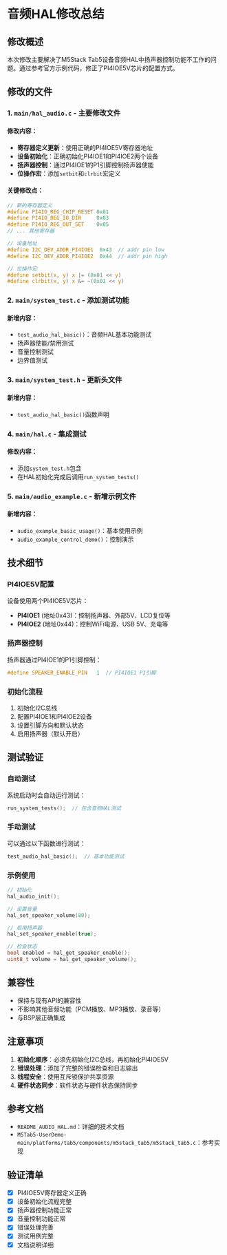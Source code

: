 # 音频HAL修改总结

## 修改概述

本次修改主要解决了M5Stack Tab5设备音频HAL中扬声器控制功能不工作的问题。通过参考官方示例代码，修正了PI4IOE5V芯片的配置方式。

## 修改的文件

### 1. `main/hal_audio.c` - 主要修改文件

#### 修改内容：
- **寄存器定义更新**：使用正确的PI4IOE5V寄存器地址
- **设备初始化**：正确初始化PI4IOE1和PI4IOE2两个设备
- **扬声器控制**：通过PI4IOE1的P1引脚控制扬声器使能
- **位操作宏**：添加`setbit`和`clrbit`宏定义

#### 关键修改点：

```c
// 新的寄存器定义
#define PI4IO_REG_CHIP_RESET 0x01
#define PI4IO_REG_IO_DIR     0x03
#define PI4IO_REG_OUT_SET    0x05
// ... 其他寄存器

// 设备地址
#define I2C_DEV_ADDR_PI4IOE1  0x43  // addr pin low
#define I2C_DEV_ADDR_PI4IOE2  0x44  // addr pin high

// 位操作宏
#define setbit(x, y) x |= (0x01 << y)
#define clrbit(x, y) x &= ~(0x01 << y)
```

### 2. `main/system_test.c` - 添加测试功能

#### 新增内容：
- `test_audio_hal_basic()`：音频HAL基本功能测试
- 扬声器使能/禁用测试
- 音量控制测试
- 边界值测试

### 3. `main/system_test.h` - 更新头文件

#### 新增内容：
- `test_audio_hal_basic()`函数声明

### 4. `main/hal.c` - 集成测试

#### 修改内容：
- 添加`system_test.h`包含
- 在HAL初始化完成后调用`run_system_tests()`

### 5. `main/audio_example.c` - 新增示例文件

#### 新增内容：
- `audio_example_basic_usage()`：基本使用示例
- `audio_example_control_demo()`：控制演示

## 技术细节

### PI4IOE5V配置

设备使用两个PI4IOE5V芯片：
- **PI4IOE1** (地址0x43)：控制扬声器、外部5V、LCD复位等
- **PI4IOE2** (地址0x44)：控制WiFi电源、USB 5V、充电等

### 扬声器控制

扬声器通过PI4IOE1的P1引脚控制：
```c
#define SPEAKER_ENABLE_PIN   1  // PI4IOE1 P1引脚
```

### 初始化流程

1. 初始化I2C总线
2. 配置PI4IOE1和PI4IOE2设备
3. 设置引脚方向和默认状态
4. 启用扬声器（默认开启）

## 测试验证

### 自动测试
系统启动时会自动运行测试：
```c
run_system_tests();  // 包含音频HAL测试
```

### 手动测试
可以通过以下函数进行测试：
```c
test_audio_hal_basic();  // 基本功能测试
```

### 示例使用
```c
// 初始化
hal_audio_init();

// 设置音量
hal_set_speaker_volume(80);

// 启用扬声器
hal_set_speaker_enable(true);

// 检查状态
bool enabled = hal_get_speaker_enable();
uint8_t volume = hal_get_speaker_volume();
```

## 兼容性

- 保持与现有API的兼容性
- 不影响其他音频功能（PCM播放、MP3播放、录音等）
- 与BSP层正确集成

## 注意事项

1. **初始化顺序**：必须先初始化I2C总线，再初始化PI4IOE5V
2. **错误处理**：添加了完整的错误检查和日志输出
3. **线程安全**：使用互斥锁保护共享资源
4. **硬件状态同步**：软件状态与硬件状态保持同步

## 参考文档

- `README_AUDIO_HAL.md`：详细的技术文档
- `M5Tab5-UserDemo-main/platforms/tab5/components/m5stack_tab5/m5stack_tab5.c`：参考实现

## 验证清单

- [x] PI4IOE5V寄存器定义正确
- [x] 设备初始化流程完整
- [x] 扬声器控制功能正常
- [x] 音量控制功能正常
- [x] 错误处理完善
- [x] 测试用例完整
- [x] 文档说明详细 